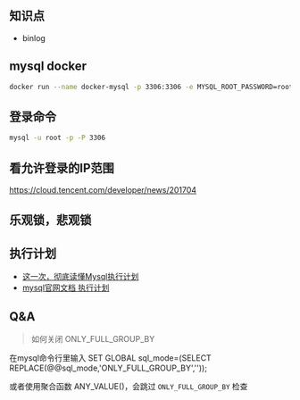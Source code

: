

## 知识点

- binlog

## mysql docker

```bash
docker run --name docker-mysql -p 3306:3306 -e MYSQL_ROOT_PASSWORD=root -d mysql
```

## 登录命令

```bash
mysql -u root -p -P 3306
```



## 看允许登录的IP范围

https://cloud.tencent.com/developer/news/201704


## 乐观锁，悲观锁


## 执行计划

- [这一次，彻底读懂Mysql执行计划](https://juejin.cn/post/6844903545607553037)
- [mysql官网文档 执行计划](https://dev.mysql.com/doc/refman/5.7/en/explain-output.html#explain-extra-information)


## Q&A

> 如何关闭 ONLY_FULL_GROUP_BY

在mysql命令行里输入
SET GLOBAL sql_mode=(SELECT REPLACE(@@sql_mode,'ONLY_FULL_GROUP_BY',''));

或者使用聚合函数 ANY_VALUE()，会跳过 `ONLY_FULL_GROUP_BY` 检查

